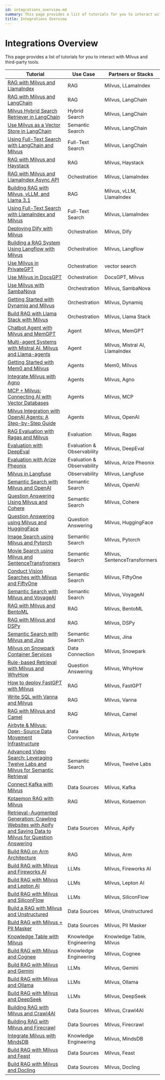 ```yaml
---
id: integrations_overview.md
summary: This page provides a list of tutorials for you to interact with Milvus and third-party tools.
title: Integrations Overview
---
```


# Integrations Overview

This page provides a list of tutorials for you to interact with Milvus and third-party tools.

| Tutorial | Use Case | Partners or Stacks | 
| -------- | -------- | --------- |
| [RAG with Milvus and LlamaIndex](integrate_with_llamaindex.md) | RAG | Milvus, LLamaIndex |
| [RAG with Milvus and LangChain](integrate_with_langchain.md) | RAG | Milvus, LangChain |
| [Milvus Hybrid Search Retriever in LangChain](milvus_hybrid_search_retriever.md) | Hybrid Search | Milvus, LangChain |
| [Use Milvus as a Vector Store in LangChain](basic_usage_langchain.md) | Semantic Search | Milvus, LangChain |
| [Using Full-Text Search with LangChain and Milvus](full_text_search_with_langchain.md) | Full-Text Search | Milvus, LangChain |
| [RAG with Milvus and Haystack](integrate_with_haystack.md) | RAG | Milvus, Haystack |
| [RAG with Milvus and LlamaIndex Async API](llamaindex_milvus_async.md) | Ochestration | Milvus, LlamaIndex |
| [Building RAG with Milvus, vLLM, and Llama 3.1](milvus_rag_with_vllm.md) | RAG | Milvus, vLLM, LlamaIndex |
| [Using Full-Text Search with LlamaIndex and Milvus](llamaindex_milvus_full_text_search.md) | Full-Text Search | Milvus, LlamaIndex |
| [Deploying Dify with Milvus](dify_with_milvus.md) | Ochestration | Milvus, Dify |
| [Building a RAG System Using Langflow with Milvus](rag_with_langflow.md) | Ochestration | Milvus, Langflow |
| [Use Milvus in PrivateGPT](use_milvus_in_private_gpt.md) | Ochestration | vector search |
| [Use Milvus in DocsGPT](use_milvus_in_docsgpt.md) | Ochestration | DocsGPT, Milvus |
| [Use Milvus with SambaNova](use_milvus_with_sambanova.md) | Orchestration | Milvus, SambaNova |
| [Getting Started with Dynamiq and Milvus](milvus_rag_with_dynamiq.md) | Orchestration | Milvus, Dynamiq |
| [Build RAG with Llama Stack with Milvus](llama_stack_with_milvus.md) | Orchestration | Milvus, Llama Stack |
| [Chatbot Agent with Milvus and MemGPT](integrate_with_memgpt.md) | Agent | Milvus, MemGPT |
| [Multi-agent Systems with Mistral AI, Milvus and Llama-agents](llama_agents_metadata.md) | Agent | Milvus, Mistral AI, LlamaIndex |
| [Getting Started with Mem0 and Milvus](quickstart_mem0_with_milvus.md) | Agents | Mem0, Milvus |
| [Integrate Milvus with Agno](integrate_with_agno.md) | Agents | Milvus, Agno |
| [MCP + Milvus: Connecting AI with Vector Databases](milvus_and_mcp.md) | Agents | Milvus, MCP |
| [Milvus Integration with OpenAI Agents: A Step-by-Step Guide](openai_agents_milvus.md) | Agents | Milvus, OpenAI |
| [RAG Evaluation with Ragas and Milvus](integrate_with_ragas.md) | Evaluation | Milvus, Ragas |
| [Evaluation with DeepEval](evaluation_with_deepeval.md) | Evaluation & Observability | Milvus, DeepEval |
| [Evaluation with Arize Pheonix](evaluation_with_phoenix.md) | Evaluation & Observability | Milvus, Arize Pheonix |
| [Milvus in Langfuse](integrate_with_langfuse.md) | Observability | Milvus, Langfuse |
| [Semantic Search with Milvus and OpenAI](integrate_with_openai.md) | Semantic Search | Milvus, OpenAI |
| [Question Answering Using Milvus and Cohere](integrate_with_cohere.md) | Semantic Search | Milvus, Cohere |
| [Question Answering using Milvus and HuggingFace](integrate_with_hugging-face.md) | Question Answering | Milvus, HuggingFace |
| [Image Search using Milvus and Pytorch](integrate_with_pytorch.md) | Semantic Search | Milvus, Pytorch |
| [Movie Search using Milvus and SentenceTransfromers](integrate_with_sentencetransformers.md) | Semantic Search | Milvus, SentenceTransformers |
| [Conduct Vision Searches with Milvus and FiftyOne](integrate_with_voxel51.md) | Semantic Search | Milvus, FiftyOne |
| [Semantic Search with Milvus and VoyageAI](integrate_with_voyageai.md) | Semantic Search | Milvus, VoyageAI |
| [RAG with Milvus and BentoML](integrate_with_bentoml.md) | RAG | Milvus, BentoML |
| [RAG with Milvus and DSPy](integrate_with_dspy.md) | RAG | Milvus, DSPy |
| [Semantic Search with Milvus and Jina](integrate_with_jina.md) | Semantic Search | Milvus, Jina |
| [Milvus on Snowpark Container Services](integrate_with_snowpark.md) | Data Connection | Milvus, Snowpark |
| [Rule-based Retrieval with Milvus and WhyHow](integrate_with_whyhow.md) | Question Answering | Milvus, WhyHow |
| [How to deploy FastGPT with Milvus](integrate_with_fastgpt.md) | RAG | Milvus, FastGPT |
| [Write SQL with Vanna and Milvus](integrate_with_vanna.md) | RAG | Milvus, Vanna |
| [RAG with Milvus and Camel](integrate_with_camel.md) | RAG | Milvus, Camel |
| [Airbyte & Milvus: Open-Source Data Movement Infrastructure](integrate_with_airbyte.md) | Data Connection | Milvus, Airbyte |
| [Advanced Video Search: Leveraging Twelve Labs and Milvus for Semantic Retrieval](video_search_with_twelvelabs_and_milvus.md) | Semantic Search | Milvus, Twelve Labs |
| [Connect Kafka with Milvus](kafka-connect-milvus.md) | Data Sources | Milvus, Kafka |
| [Kotaemon RAG with Milvus](kotaemon_with_milvus.md) | RAG | Milvus, Kotaemon |
| [Retrieval-Augmented Generation: Crawling Websites with Apify and Saving Data to Milvus for Question Answering](apify_milvus_rag.md) | Data Sources | Milvus, Apify |
| [Build RAG on Arm Architecture](build_rag_on_arm.md) | RAG | Milvus, Arm |
| [Build RAG with Milvus and Fireworks AI](build_RAG_with_milvus_and_fireworks.md) | LLMs | Milvus, Fireworks AI |
| [Build RAG with Milvus and Lepton AI](build_RAG_with_milvus_and_lepton.md) | LLMs | Milvus, Lepton AI |
| [Build RAG with Milvus and SiliconFlow](build_RAG_with_milvus_and_siliconflow.md) | LLMs | Milvus, SiliconFlow |
| [Build a RAG with Milvus and Unstructured](rag_with_milvus_and_unstructured.md) | Data Sources | Milvus, Unstructured |
| [Build RAG with Milvus + PII Masker](RAG_with_pii_and_milvus.md) | Data Sources | Milvus, PII Masker |
| [Knowledge Table with Milvus](knowledge_table_with_milvus.md) | Knowledge Engineering | Knowledge Table, Milvus |
| [Build RAG with Milvus and Cognee](build_RAG_with_milvus_and_cognee.md) | Knowledge Engineering | Milvus, Cognee |
| [Build RAG with Milvus and Gemini](build_RAG_with_milvus_and_gemini.md) | LLMs | Milvus, Gemini |
| [Build RAG with Milvus and Ollama](build_RAG_with_milvus_and_ollama.md) | LLMs | Milvus, Ollama |
| [Build RAG with Milvus and DeepSeek](build_RAG_with_milvus_and_deepseek.md) | LLMs | Milvus, DeepSeek |
| [Building RAG with Milvus and Crawl4AI](build_RAG_with_milvus_and_crawl4ai.md) | Data Sources | Milvus, Crawl4AI |
| [Building RAG with Milvus and Firecrawl](build_RAG_with_milvus_and_firecrawl.md) | Data Sources | Milvus, Firecrawl |
| [Integrate Milvus with MindsDB](integration_with_mindsdb.md) | Knowledge Engineering | Milvus, MindsDB |
| [Build RAG with Milvus and Feast](build_RAG_with_milvus_and_feast.md) | Data Sources | Milvus, Feast |
| [Build RAG with Milvus and Docling](build_RAG_with_milvus_and_docling.md) | Data Sources | Milvus, Docling |
